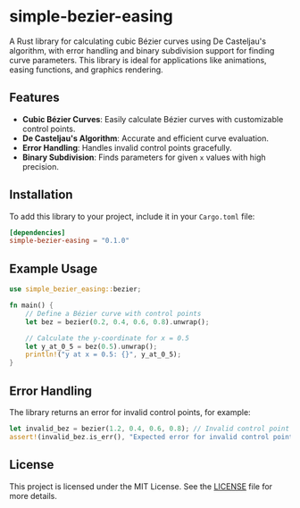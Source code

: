 # simple-bezier-easing

A Rust library for calculating cubic Bézier curves using De Casteljau's algorithm, with error handling and binary subdivision support for finding curve parameters. This library is ideal for applications like animations, easing functions, and graphics rendering.

## Features

- **Cubic Bézier Curves**: Easily calculate Bézier curves with customizable control points.
- **De Casteljau's Algorithm**: Accurate and efficient curve evaluation.
- **Error Handling**: Handles invalid control points gracefully.
- **Binary Subdivision**: Finds parameters for given `x` values with high precision.

## Installation

To add this library to your project, include it in your `Cargo.toml` file:

```toml
[dependencies]
simple-bezier-easing = "0.1.0"
```

## Example Usage

```rs
use simple_bezier_easing::bezier;

fn main() {
    // Define a Bézier curve with control points
    let bez = bezier(0.2, 0.4, 0.6, 0.8).unwrap();

    // Calculate the y-coordinate for x = 0.5
    let y_at_0_5 = bez(0.5).unwrap();
    println!("y at x = 0.5: {}", y_at_0_5);
}
```

## Error Handling

The library returns an error for invalid control points, for example:

```rs
let invalid_bez = bezier(1.2, 0.4, 0.6, 0.8); // Invalid control point
assert!(invalid_bez.is_err(), "Expected error for invalid control points");
```

## License

This project is licensed under the MIT License. See the [LICENSE](./LICENSE) file for more details.
